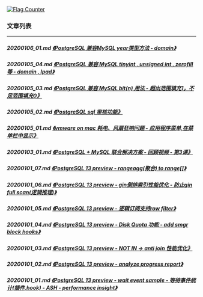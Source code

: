 <a rel="nofollow" href="http://info.flagcounter.com/h9V1"  ><img src="http://s03.flagcounter.com/count/h9V1/bg_FFFFFF/txt_000000/border_CCCCCC/columns_2/maxflags_12/viewers_0/labels_0/pageviews_0/flags_0/"  alt="Flag Counter"  border="0"  ></a>  
  
### 文章列表  
----  
##### 20200106_01.md   [《PostgreSQL 兼容MySQL year类型方法 - domain》](20200106_01.md)  
##### 20200105_04.md   [《PostgreSQL 兼容 MySQL tinyint , unsigned int , zerofill 等 - domain , lpad》](20200105_04.md)  
##### 20200105_03.md   [《PostgreSQL 兼容 MySQL bit(n) 用法 - 超出范围填充1，不足范围填充0》](20200105_03.md)  
##### 20200105_02.md   [《PostgreSQL sql 审核功能》](20200105_02.md)  
##### 20200105_01.md   [《vmware on mac 耗电、风扇狂响问题 - 应用程序菜单,在菜单栏中显示》](20200105_01.md)  
##### 20200103_01.md   [《PostgreSQL + MySQL 联合解决方案 - 回顾视频 -  第3课》](20200103_01.md)  
##### 20200101_07.md   [《PostgreSQL 13 preview - rangeagg(聚合) to range[]》](20200101_07.md)  
##### 20200101_06.md   [《PostgreSQL 13 preview - gin倒排索引性能优化 - 防止gin full scan(逻辑推理)》](20200101_06.md)  
##### 20200101_05.md   [《PostgreSQL 13 preview - 逻辑订阅支持row filter》](20200101_05.md)  
##### 20200101_04.md   [《PostgreSQL 13 preview - Disk Quota 功能 - add smgr block hooks》](20200101_04.md)  
##### 20200101_03.md   [《PostgreSQL 13 preview - NOT IN -> anti join 性能优化》](20200101_03.md)  
##### 20200101_02.md   [《PostgreSQL 13 preview - analyze progress report》](20200101_02.md)  
##### 20200101_01.md   [《PostgreSQL 13 preview - wait event sample - 等待事件统计(插件,hook) - ASH - performance insight》](20200101_01.md)  
